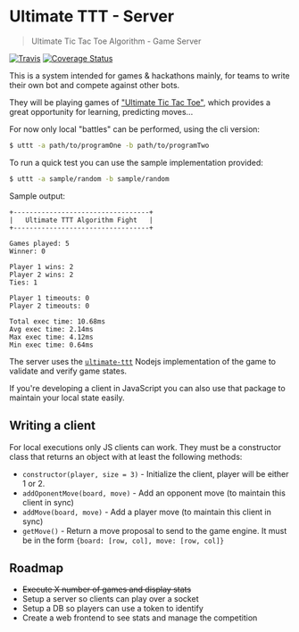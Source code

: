 # Ultimate TTT - Server
> Ultimate Tic Tac Toe Algorithm - Game Server

[![Travis](https://img.shields.io/travis/aurbano/ultimate-ttt-server.svg)](https://travis-ci.org/aurbano/ultimate-ttt-server)
[![Coverage Status](https://coveralls.io/repos/github/aurbano/ultimate-ttt-server/badge.svg?branch=master)](https://coveralls.io/github/aurbano/ultimate-ttt-server?branch=master)

This is a system intended for games & hackathons mainly, for teams to write their own bot and compete against other bots.

They will be playing games of ["Ultimate Tic Tac Toe"](https://mathwithbaddrawings.com/2013/06/16/ultimate-tic-tac-toe/), which provides a great opportunity for learning, predicting moves...

For now only local "battles" can be performed, using the cli version:

```bash
$ uttt -a path/to/programOne -b path/to/programTwo
```

To run a quick test you can use the sample implementation provided:

```bash
$ uttt -a sample/random -b sample/random
```

Sample output:

```
+----------------------------------+
|   Ultimate TTT Algorithm Fight   |
+----------------------------------+

Games played: 5
Winner: 0

Player 1 wins: 2
Player 2 wins: 2
Ties: 1

Player 1 timeouts: 0
Player 2 timeouts: 0

Total exec time: 10.68ms
Avg exec time: 2.14ms
Max exec time: 4.12ms
Min exec time: 0.64ms
```

The server uses the [`ultimate-ttt`](https://github.com/aurbano/ultimate-ttt) Nodejs implementation of the game to validate and verify game states.

If you're developing a client in JavaScript you can also use that package to maintain your local state easily.

## Writing a client

For local executions only JS clients can work. They must be a constructor class that returns an object with at least the following methods:

* `constructor(player, size = 3)` - Initialize the client, player will be either 1 or 2.
* `addOponentMove(board, move)` - Add an opponent move (to maintain this client in sync)
* `addMove(board, move)` - Add a player move (to maintain this client in sync)
* `getMove()` - Return a move proposal to send to the game engine. It must be in the form `{board: [row, col], move: [row, col]}`

## Roadmap

* <del>Execute X number of games and display stats</del>
* Setup a server so clients can play over a socket
* Setup a DB so players can use a token to identify
* Create a web frontend to see stats and manage the competition